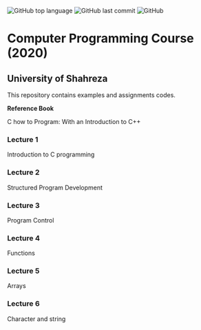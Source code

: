 ![GitHub top language](https://img.shields.io/github/languages/top/naabdi/shuniprg3982?color=a&logo=C&logoColor=blue&style=plastic)
![GitHub last commit](https://img.shields.io/github/last-commit/naabdi/shuniprg3982?style=plastic)
![GitHub](https://img.shields.io/github/license/naabdi/shuniprg3982?style=plastic)

# Computer Programming Course (2020)
## University of Shahreza

This repository contains examples and assignments codes.

**Reference Book**

C how to Program: With an Introduction to C++

### Lecture 1
Introduction to C programming
### Lecture 2
Structured Program Development
### Lecture 3
Program Control
### Lecture 4
Functions
### Lecture 5
Arrays
### Lecture 6
Character and string